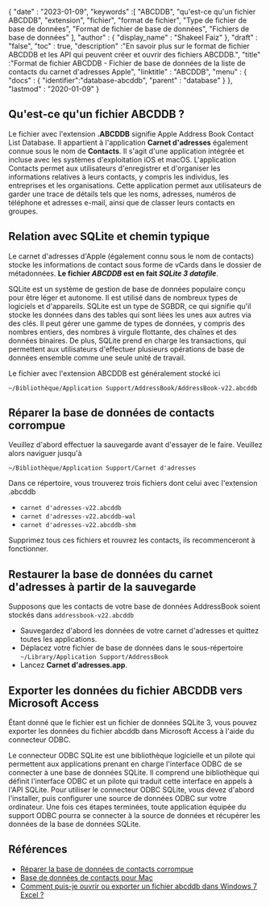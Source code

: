 {
  "date" : "2023-01-09",
  "keywords" :[ "ABCDDB", "qu'est-ce qu'un fichier ABCDDB", "extension", "fichier", "format de fichier", "Type de fichier de base de données", "Format de fichier de base de données", "Fichiers de base de données" ],
  "author" : {
    "display_name" : "Shakeel Faiz"
},
  "draft" : "false",
  "toc" : true,
  "description" :"En savoir plus sur le format de fichier ABCDDB et les API qui peuvent créer et ouvrir des fichiers ABCDDB.",
  "title" :"Format de fichier ABCDDB - Fichier de base de données de la liste de contacts du carnet d'adresses Apple",
  "linktitle" : "ABCDDB",
  "menu" : {
    "docs" : {
      "identifier":"database-abcddb",
      "parent" : "database"
}
},
  "lastmod" : "2020-01-09"
}

## Qu'est-ce qu'un fichier ABCDDB ?

Le fichier avec l'extension **.ABCDDB** signifie Apple Address Book Contact List Database. Il appartient à l'application **Carnet d'adresses** également connue sous le nom de **Contacts**. Il s'agit d'une application intégrée et incluse avec les systèmes d'exploitation iOS et macOS. L'application Contacts permet aux utilisateurs d'enregistrer et d'organiser les informations relatives à leurs contacts, y compris les individus, les entreprises et les organisations. Cette application permet aux utilisateurs de garder une trace de détails tels que les noms, adresses, numéros de téléphone et adresses e-mail, ainsi que de classer leurs contacts en groupes.

## Relation avec SQLite et chemin typique

Le carnet d'adresses d'Apple (également connu sous le nom de contacts) stocke les informations de contact sous forme de vCards dans le dossier de métadonnées. **Le fichier _ABCDDB_ est en fait _SQLite 3 datafile_**.

SQLite est un système de gestion de base de données populaire conçu pour être léger et autonome. Il est utilisé dans de nombreux types de logiciels et d'appareils. SQLite est un type de SGBDR, ce qui signifie qu'il stocke les données dans des tables qui sont liées les unes aux autres via des clés. Il peut gérer une gamme de types de données, y compris des nombres entiers, des nombres à virgule flottante, des chaînes et des données binaires. De plus, SQLite prend en charge les transactions, qui permettent aux utilisateurs d'effectuer plusieurs opérations de base de données ensemble comme une seule unité de travail.

Le fichier avec l'extension ABCDDB est généralement stocké ici

`~/Bibliothèque/Application Support/AddressBook/AddressBook-v22.abcddb`

## Réparer la base de données de contacts corrompue

Veuillez d'abord effectuer la sauvegarde avant d'essayer de le faire. Veuillez alors naviguer jusqu'à

`~/Bibliothèque/Application Support/Carnet d'adresses`

Dans ce répertoire, vous trouverez trois fichiers dont celui avec l'extension .abcddb

- `carnet d'adresses-v22.abcddb`
- `carnet d'adresses-v22.abcddb-wal`
- `carnet d'adresses-v22.abcddb-shm`

Supprimez tous ces fichiers et rouvrez les contacts, ils recommenceront à fonctionner.

## Restaurer la base de données du carnet d'adresses à partir de la sauvegarde

Supposons que les contacts de votre base de données AddressBook soient stockés dans `addressbook-v22.abcddb`

- Sauvegardez d'abord les données de votre carnet d'adresses et quittez toutes les applications.
- Déplacez votre fichier de base de données dans le sous-répertoire `~/Library/Application Support/AddressBook`
- Lancez **Carnet d'adresses.app**.

## Exporter les données du fichier ABCDDB vers Microsoft Access

Étant donné que le fichier est un fichier de données SQLite 3, vous pouvez exporter les données du fichier abcddb dans Microsoft Access à l'aide du connecteur ODBC.

Le connecteur ODBC SQLite est une bibliothèque logicielle et un pilote qui permettent aux applications prenant en charge l'interface ODBC de se connecter à une base de données SQLite. Il comprend une bibliothèque qui définit l'interface ODBC et un pilote qui traduit cette interface en appels à l'API SQLite. Pour utiliser le connecteur ODBC SQLite, vous devez d'abord l'installer, puis configurer une source de données ODBC sur votre ordinateur. Une fois ces étapes terminées, toute application équipée du support ODBC pourra se connecter à la source de données et récupérer les données de la base de données SQLite.

## Références
* [Réparer la base de données de contacts corrompue](https://discussions.apple.com/docs/DOC-10581)
* [Base de données de contacts pour Mac](https://nitroreward.weebly.com/blog/contact-database-for-mac)
* [Comment puis-je ouvrir ou exporter un fichier abcddb dans Windows 7 Excel ?](https://apple.stackexchange.com/questions/52888/how-can-i-open-or-export-a-abcddb-file-dans-windows-7-excel)
